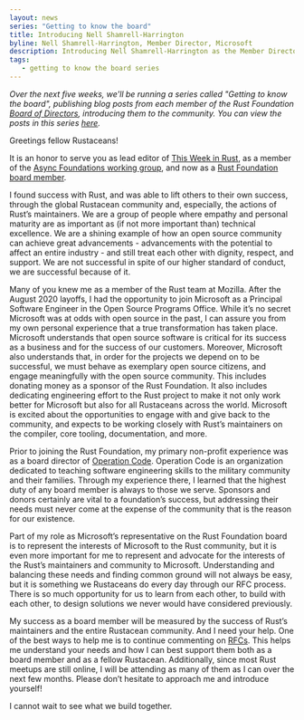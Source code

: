 ```yaml
---
layout: news
series: "Getting to know the board"
title: Introducing Nell Shamrell-Harrington
byline: Nell Shamrell-Harrington, Member Director, Microsoft
description: Introducing Nell Shamrell-Harrington as the Member Director for Microsoft. Part of the "Getting to know the board" series.
tags:
   - getting to know the board series
---
```


_Over the next five weeks, we'll be running a series called "Getting to know the board", publishing blog posts from each member of the Rust Foundation [Board of Directors](/board), introducing them to the community. You can view the posts in this series [here](/tags/getting%20to%20know%20the%20board%20series/)._

Greetings fellow Rustaceans!  
 
It is an honor to serve you as lead editor of [This Week in Rust](https://this-week-in-rust.org/), as a member of the [Async Foundations working group](https://github.com/rust-lang/wg-async-foundations), and now as a [Rust Foundation board member](https://foundation.rust-lang.org/about/).
 
I found success with Rust, and was able to lift others to their own success, through the global Rustacean community and, especially, the actions of Rust’s maintainers. We are a group of people where empathy and personal maturity are as important as (if not more important than) technical excellence. We are a shining example of how an open source community can achieve great advancements - advancements with the potential to affect an entire industry - and still treat each other with dignity, respect, and support. We are not successful in spite of our higher standard of conduct, we are successful because of it.   
 
Many of you knew me as a member of the Rust team at Mozilla. After the August 2020 layoffs, I had the opportunity to join Microsoft as a Principal Software Engineer in the Open Source Programs Office. While it’s no secret Microsoft was at odds with open source in the past, I can assure you from my own personal experience that a true transformation has taken place. Microsoft understands that open source software is critical for its success as a business and for the success of our customers. Moreover, Microsoft also understands that, in order for the projects we depend on to be successful, we must behave as exemplary open source citizens, and engage meaningfully with the open source community. This includes donating money as a sponsor of the Rust Foundation. It also includes dedicating engineering effort to the Rust project to make it not only work better for Microsoft but also for all Rustaceans across the world. Microsoft is excited about the opportunities to engage with and give back to the community, and expects to be working closely with Rust’s maintainers on the compiler, core tooling, documentation, and more.  
 
Prior to joining the Rust Foundation, my primary non-profit experience was as a board director of [Operation Code](https://operationcode.org/). Operation Code is an organization dedicated to teaching software engineering skills to the military community and their families. Through my experience there, I learned that the highest duty of any board member is always to those we serve. Sponsors and donors certainly are vital to a foundation’s success, but addressing their needs must never come at the expense of the community that is the reason for our existence.   
 
Part of my role as Microsoft’s representative on the Rust Foundation board is to represent the interests of Microsoft to the Rust community, but it is even more important for me to represent and advocate for the interests of the Rust’s maintainers and community to Microsoft. Understanding and balancing these needs and finding common ground will not always be easy, but it is something we Rustaceans do every day through our RFC process. There is so much opportunity for us to learn from each other, to build with each other, to design solutions we never would have considered previously.   
 
My success as a board member will be measured by the success of Rust’s maintainers and the entire Rustacean community. And I need your help. One of the best ways to help me is to continue commenting on [RFCs](https://github.com/rust-lang/rfcs). This helps me understand your needs and how I can best support them both as a board member and as a fellow Rustacean. Additionally, since most Rust meetups are still online, I will be attending as many of them as I can over the next few months. Please don’t hesitate to approach me and introduce yourself!   
 
I cannot wait to see what we build together.  
